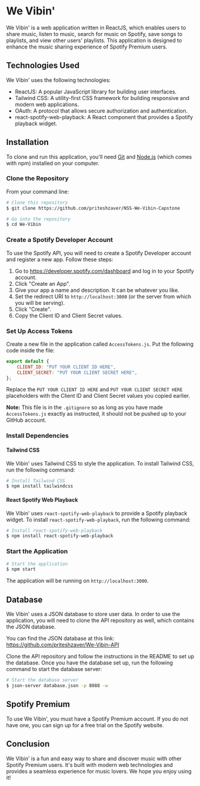 # We Vibin'

We Vibin' is a web application written in ReactJS, which enables users to share music, listen to music, search for music on Spotify, save songs to playlists, and view other users' playlists. This application is designed to enhance the music sharing experience of Spotify Premium users.

## Technologies Used

We Vibin' uses the following technologies:

- ReactJS: A popular JavaScript library for building user interfaces.
- Tailwind CSS: A utility-first CSS framework for building responsive and modern web applications.
- OAuth: A protocol that allows secure authorization and authentication.
- react-spotify-web-playback: A React component that provides a Spotify playback widget.

## Installation

To clone and run this application, you'll need [Git](https://git-scm.com) and [Node.js](https://nodejs.org/en/) (which comes with npm) installed on your computer.

### Clone the Repository

From your command line:

```bash
# Clone this repository
$ git clone https://github.com/priteshzaver/NSS-We-Vibin-Capstone

# Go into the repository
$ cd We-Vibin
```

### Create a Spotify Developer Account

To use the Spotify API, you will need to create a Spotify Developer account and register a new app. Follow these steps:

1. Go to https://developer.spotify.com/dashboard and log in to your Spotify account.
2. Click "Create an App".
3. Give your app a name and description. It can be whatever you like.
4. Set the redirect URI to `http://localhost:3000` (or the server from which you will be serving).
5. Click "Create".
6. Copy the Client ID and Client Secret values.

### Set Up Access Tokens

Create a new file in the application called `AccessTokens.js`. Put the following code inside the file:

```javascript
export default {
	CLIENT_ID: "PUT YOUR CLIENT ID HERE",
	CLIENT_SECRET: "PUT YOUR CLIENT SECRET HERE",
};
```

Replace the `PUT YOUR CLIENT ID HERE` and `PUT YOUR CLIENT SECRET HERE` placeholders with the Client ID and Client Secret values you copied earlier.

**Note:** This file is in the `.gitignore` so as long as you have made `AccessTokens.js` exactly as instructed, it should not be pushed up to your GitHub account.

### Install Dependencies

#### Tailwind CSS

We Vibin' uses Tailwind CSS to style the application. To install Tailwind CSS, run the following command:

```bash
# Install Tailwind CSS
$ npm install tailwindcss
```

#### React Spotify Web Playback

We Vibin' uses `react-spotify-web-playback` to provide a Spotify playback widget. To install `react-spotify-web-playback`, run the following command:

```bash
# Install react-spotify-web-playback
$ npm install react-spotify-web-playback
```

### Start the Application

```bash
# Start the application
$ npm start
```

The application will be running on `http://localhost:3000`.

## Database

We Vibin' uses a JSON database to store user data. In order to use the application, you will need to clone the API repository as well, which contains the JSON database.

You can find the JSON database at this link: https://github.com/priteshzaver/We-Vibin-API

Clone the API repository and follow the instructions in the README to set up the database. Once you have the database set up, run the following command to start the database server:

```bash
# Start the database server
$ json-server database.json -p 8088 -w
```

## Spotify Premium

To use We Vibin', you must have a Spotify Premium account. If you do not have one, you can sign up for a free trial on the Spotify website.

## Conclusion

We Vibin' is a fun and easy way to share and discover music with other Spotify Premium users. It's built with modern web technologies and provides a seamless experience for music lovers. We hope you enjoy using it!
